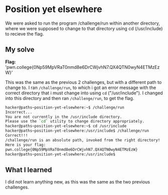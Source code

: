 # Position yet elsewhere

We were asked to run the program /challenge/run within another directory, where we were supposed to change to that directory using cd (/usr/include) to recieve  the flag.

## My solve
**Flag:** 'pwn.college{0Np59MpVRaT0nmd8e6DrCWjvhN7.QX4QTN0wyN4ETMzEzW}'

This was the same as the previous 2 challenges, but with a different path to change to. I ran ``/challenge/run``, to which i got an error message with the correct directory that i must change into using ``cd`` ("/usr/include"). I changed into this directory and then ran ``/challenge/run``, to get the flag.

```bash
hacker@paths~position-yet-elsewhere:~$ /challenge/run
Incorrect...
You are not currently in the /usr/include directory.
Please use the `cd` utility to change directory appropriately.
hacker@paths~position-yet-elsewhere:~$ cd /usr/include
hacker@paths~position-yet-elsewhere:/usr/include$ /challenge/run
Correct!!!
/challenge/run is an absolute path, invoked from the right directory!
Here is your flag:
pwn.college{0Np59MpVRaT0nmd8e6DrCWjvhN7.QX4QTN0wyN4ETMzEzW}
hacker@paths~position-yet-elsewhere:/usr/include$ 
```

## What I learned

I did not learn anything new, as this was the same as the two previous challenges.